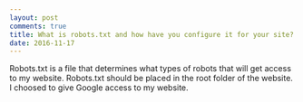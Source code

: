 ```yaml
---
layout: post
comments: true
title: What is robots.txt and how have you configure it for your site?
date: 2016-11-17
--- 
```

<div class="back">
<artical>

<p>Robots.txt is a file that determines what types of robots that will get access to my website.
 Robots.txt should be placed in the root folder of the website. I choosed to give Google access to my website.</p>


</artical>
</div>

